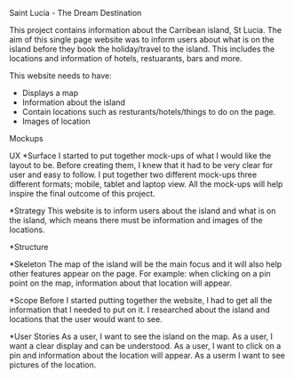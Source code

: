 Saint Lucia - The Dream Destination

This project contains information about the Carribean island, St Lucia. 
The aim of this single page website was to inform users about what 
is on the island before they book the holiday/travel to the island. This includes
the locations and information of hotels, restuarants, bars and more.

This website needs to have:
* Displays a map
* Information about the island
* Contain locations such as resturants/hotels/things to do on the page.
* Images of location

Mockups




UX
*Surface
I started to put together mock-ups of what I would like the layout to be. Before 
creating them, I knew that it had to be very clear for user and easy to follow. 
I put together two different mock-ups three different formats; mobile, tablet and 
laptop view. All the mock-ups will help inspire the final outcome of this project. 

*Strategy
This website is to inform users about the island and what is on the island, which means
there must be information and images of the locations. 

*Structure

*Skeleton
The map of the island will be the main focus and it will also help other features
appear on the page. For example: when clicking on a pin point on the map, information
about that location will appear.

*Scope
Before I started putting together the website, I had to get all the information
that I needed to put on it. I researched about the island and locations that 
the user would want to see.

*User Stories
As a user, I want to see the island on the map.
As a user, I want a clear display and can be understood.
As a user, I want to click on a pin and information about the location will appear.
As a userm I want to see pictures of the location.